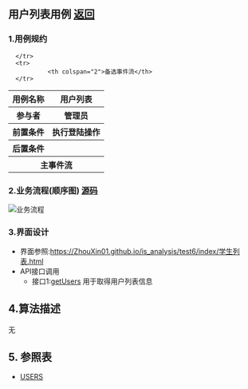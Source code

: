 ## 用户列表用例 [返回](../README.MD)

### 1.用例规约

<table>
      <tr>
			   <th>用例名称</th>
			   <th>用户列表</th>
      </tr>
      <tr>
			   <th>参与者</th>
			   <th>管理员</th>
      </tr>
      <tr>
			   <th>前置条件</th>
			   <th>执行登陆操作</th>
      </tr>
      <tr>
			   <th>后置条件</th>
			   <th></th>
      </tr>
      <tr>
			   <th colspan="2">主事件流</th>
      </tr>
      <tr>

      </tr>
      <tr>
			   <th colspan="2">备选事件流</th>
      </tr>
</table>

### 2.业务流程(顺序图) [源码](../用户列表顺序图.puml)

![业务流程](../用户列表顺序图.png "用户列表")

### 3.界面设计
* 界面参照:https://ZhouXin01.github.io/is_analysis/test6/index/学生列表.html
* API接口调用
  * 接口1:[getUsers](../接口/getUsers.md)
  用于取得用户列表信息

## 4.算法描述
  无
## 5. 参照表
* [USERS](../数据库设计.md/#USERS)
